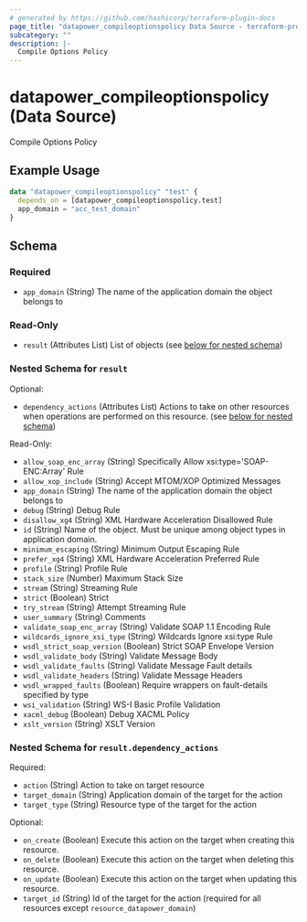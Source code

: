 ```yaml
---
# generated by https://github.com/hashicorp/terraform-plugin-docs
page_title: "datapower_compileoptionspolicy Data Source - terraform-provider-datapower"
subcategory: ""
description: |-
  Compile Options Policy
---
```


# datapower_compileoptionspolicy (Data Source)

Compile Options Policy

## Example Usage

```terraform
data "datapower_compileoptionspolicy" "test" {
  depends_on = [datapower_compileoptionspolicy.test]
  app_domain = "acc_test_domain"
}
```

<!-- schema generated by tfplugindocs -->
## Schema

### Required

- `app_domain` (String) The name of the application domain the object belongs to

### Read-Only

- `result` (Attributes List) List of objects (see [below for nested schema](#nestedatt--result))

<a id="nestedatt--result"></a>
### Nested Schema for `result`

Optional:

- `dependency_actions` (Attributes List) Actions to take on other resources when operations are performed on this resource. (see [below for nested schema](#nestedatt--result--dependency_actions))

Read-Only:

- `allow_soap_enc_array` (String) Specifically Allow xsi:type='SOAP-ENC:Array' Rule
- `allow_xop_include` (String) Accept MTOM/XOP Optimized Messages
- `app_domain` (String) The name of the application domain the object belongs to
- `debug` (String) Debug Rule
- `disallow_xg4` (String) XML Hardware Acceleration Disallowed Rule
- `id` (String) Name of the object. Must be unique among object types in application domain.
- `minimum_escaping` (String) Minimum Output Escaping Rule
- `prefer_xg4` (String) XML Hardware Acceleration Preferred Rule
- `profile` (String) Profile Rule
- `stack_size` (Number) Maximum Stack Size
- `stream` (String) Streaming Rule
- `strict` (Boolean) Strict
- `try_stream` (String) Attempt Streaming Rule
- `user_summary` (String) Comments
- `validate_soap_enc_array` (String) Validate SOAP 1.1 Encoding Rule
- `wildcards_ignore_xsi_type` (String) Wildcards Ignore xsi:type Rule
- `wsdl_strict_soap_version` (Boolean) Strict SOAP Envelope Version
- `wsdl_validate_body` (String) Validate Message Body
- `wsdl_validate_faults` (String) Validate Message Fault details
- `wsdl_validate_headers` (String) Validate Message Headers
- `wsdl_wrapped_faults` (Boolean) Require wrappers on fault-details specified by type
- `wsi_validation` (String) WS-I Basic Profile Validation
- `xacml_debug` (Boolean) Debug XACML Policy
- `xslt_version` (String) XSLT Version

<a id="nestedatt--result--dependency_actions"></a>
### Nested Schema for `result.dependency_actions`

Required:

- `action` (String) Action to take on target resource
- `target_domain` (String) Application domain of the target for the action
- `target_type` (String) Resource type of the target for the action

Optional:

- `on_create` (Boolean) Execute this action on the target when creating this resource.
- `on_delete` (Boolean) Execute this action on the target when deleting this resource.
- `on_update` (Boolean) Execute this action on the target when updating this resource.
- `target_id` (String) Id of the target for the action (required for all resources except `resource_datapower_domain`)
